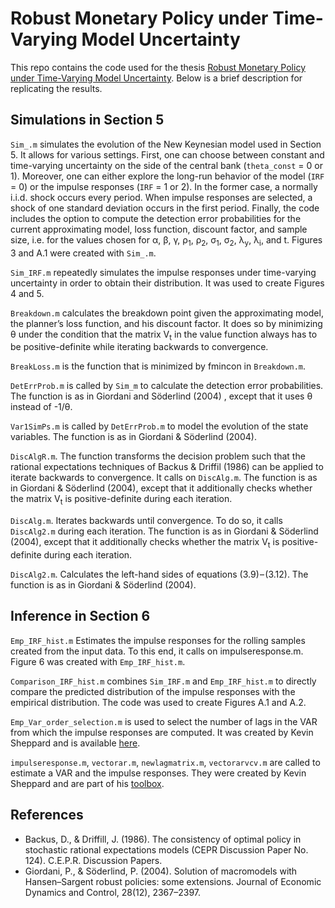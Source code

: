 # Robust Monetary Policy under Time-Varying Model Uncertainty

This repo contains the code used for the thesis <a href="https://github.com/christophermosch/robustness/raw/master/Robust%20Monetary%20Policy%20under%20Time-Varying%20Model%20Uncertainty.pdf" target="_blank">Robust Monetary Policy under Time-Varying Model Uncertainty</a>. Below is a brief description for replicating the results.

## Simulations in Section 5

`Sim_.m` simulates the evolution of the New Keynesian model used in Section 5. It allows for various settings. First, one can choose between constant and time-varying uncertainty on the side of the central bank (`theta_const` = 0 or 1). Moreover, one can either explore the long-run behavior of the model (`IRF` = 0) or the impulse responses (`IRF` = 1 or 2). In the former case, a normally i.i.d. shock occurs every period. When impulse responses are selected, a shock of one standard deviation occurs in the first period. Finally, the code includes the option to compute the detection error probabilities for the current approximating model, loss function, discount factor, and sample size, i.e. for the values chosen for α, β, γ, ρ<sub>1</sub>, ρ<sub>2</sub>, σ<sub>1</sub>, σ<sub>2</sub>, λ<sub>y</sub>, λ<sub>i</sub>, and t. Figures 3 and A.1 were created with `Sim_.m`.

`Sim_IRF.m` repeatedly simulates the impulse responses under time-varying uncertainty in order to obtain their distribution. It was used to create Figures 4 and 5.

`Breakdown.m` calculates the breakdown point given the approximating model, the planner’s loss function, and his discount factor. It does so by minimizing θ under the condition that the matrix V<sub>t</sub> in the value function always has to be positive-definite while iterating backwards to convergence.

`BreakLoss.m` is the function that is minimized by fmincon in `Breakdown.m`.

`DetErrProb.m` is called by `Sim_m` to calculate the detection error probabilities. The function is as in Giordani and Söderlind (2004) , except that it uses θ instead of -1/θ.

`Var1SimPs.m` is called by `DetErrProb.m` to model the evolution of the state variables. The function is as in Giordani & Söderlind (2004). 

`DiscAlgR.m`. The function transforms the decision problem such that the rational expectations techniques of Backus & Driffil (1986) can be applied to iterate backwards to convergence. It calls on `DiscAlg.m`. The function is as in Giordani & Söderlind (2004), except that it additionally checks whether the matrix V<sub>t</sub> is positive-definite during each iteration.

`DiscAlg.m`. Iterates backwards until convergence. To do so, it calls `DiscAlg2.m` during each iteration. The function is as in Giordani & Söderlind (2004), except that it additionally checks whether the matrix V<sub>t</sub> is positive-definite during each iteration. 

`DiscAlg2.m`. Calculates the left-hand sides of equations (3.9) – (3.12). The function is as in Giordani & Söderlind (2004).

## Inference in Section 6

`Emp_IRF_hist.m` Estimates the impulse responses for the rolling samples created from the input data. To this end, it calls on impulseresponse.m. Figure 6 was created with `Emp_IRF_hist.m`.

`Comparison_IRF_hist.m` combines `Sim_IRF.m` and `Emp_IRF_hist.m` to directly compare the predicted distribution of the impulse responses with the empirical distribution. The code was used to create Figures A.1 and A.2.

`Emp_Var_order_selection.m` is used to select the number of lags in the VAR from which the impulse responses are computed. It was created by Kevin Sheppard and is available [here](https://www.kevinsheppard.com/MFE\_MATLAB#Vector\_Autoregressions).

`impulseresponse.m`, `vectorar.m`, `newlagmatrix.m`, `vectorarvcv.m` are called to estimate a VAR and the impulse responses. They were created by Kevin Sheppard and are part of his [toolbox](https://www.kevinsheppard.com/MFE\_Toolbox).

## References
- Backus, D., & Driffill, J. (1986). The consistency of optimal policy in stochastic rational expectations models (CEPR Discussion Paper No. 124). C.E.P.R. Discussion Papers.
- Giordani, P., & Söderlind, P. (2004). Solution of macromodels with Hansen–Sargent robust policies: some extensions. Journal of Economic Dynamics and Control, 28(12), 2367–2397.